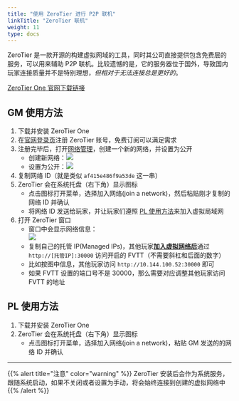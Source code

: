 ```yaml
---
title: "使用 ZeroTier 进行 P2P 联机"
linkTitle: "ZeroTier 联机"
weight: 11
type: docs
---
```


ZeroTier 是一款开源的构建虚拟网域的工具，同时其公司直接提供包含免费层的服务，可以用来辅助 P2P 联机。比较遗憾的是，它的服务器位于国外，导致国内玩家连接质量并不是特别理想，*但相对于无法连接总是更好的*。

[ZeroTier One 官网下载链接](https://www.zerotier.com/download/)

## GM 使用方法
1. 下载并安装 ZeroTier One
2. 在[官网登录页](https://my.zerotier.com/login)注册 ZeroTier 账号，免费订阅可以满足需求
3. 注册完毕后，打开[网络管理](https://my.zerotier.com/network)，创建一个新的网络，并设置为公开
    - 创建新网络：![](/images/deployment/zerotier/net.png)
    - 设置为公开：![](/images/deployment/zerotier/set_public.png)
4. 复制网络 ID（就是类似 `af415e486f9a53de` 这一串）
5. ZeroTier 会在系统托盘（右下角）显示图标
    - 点击图标打开菜单，选择加入网络(join a network)，然后粘贴刚才复制的网络 ID 并确认
    - 将网络 ID 发送给玩家，并让玩家们遵照 [PL 使用方法](#pl-使用方法)来加入虚拟局域网
6. 打开 ZeroTier 窗口
    - 窗口中会显示网络信息：<br>![](/images/deployment/zerotier/local.png)
    - 复制自己的托管 IP(Managed IPs)，其他玩家[**加入虚拟网络后**](#pl-使用方法)通过 `http://[托管IP]:30000` 访问开启的 FVTT（不需要斜杠和后面的数字）
    - 比如按图中信息，其他玩家访问 `http://10.144.100.52:30000` 即可
    - 如果 FVTT 设置的端口号不是 30000，那么需要对应调整其他玩家访问 FVTT 的地址

## PL 使用方法
1. 下载并安装 ZeroTier One
2. ZeroTier 会在系统托盘（右下角）显示图标
    - 点击图标打开菜单，选择加入网络(join a network)，粘贴 GM 发送的的网络 ID 并确认

---

{{% alert title="注意" color="warning" %}}
ZeroTier 安装后会作为系统服务，跟随系统启动，如果不关闭或者设置为手动，将会始终连接到创建的虚拟网络中
{{% /alert %}}